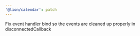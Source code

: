 ```yaml
---
'@lion/calendar': patch
---
```


Fix event handler bind so the events are cleaned up properly in disconnectedCallback
